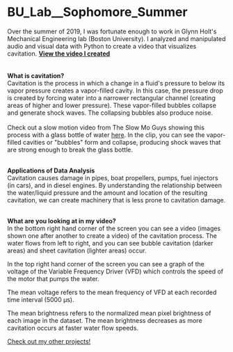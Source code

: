 # BU_Lab__Sophomore_Summer
Over the summer of 2019, I was fortunate enough to work in Glynn Holt's Mechanical Engineering lab (Boston University).
I analyzed and manipulated audio and visual data with Python to create a video that visualizes cavitation.
<b><a target="_blank" rel="noopener noreferrer" href="https://jeremylau01.github.io/BU_Lab__Sophomore_Summer/">View the video I created</a> <br><br><br></b>
<b>What is cavitation?</b> <br>
Cavitation is the process in which a change in a fluid's pressure to below its vapor pressure creates a vapor-filled cavity. In this case, the pressure drop is created by forcing water into a narrower rectangular channel (creating areas of higher and lower pressure). These vapor-filled bubbles collapse and generate shock waves. The collapsing bubbles also produce noise.<br><br>
Check out a slow motion video from The Slow Mo Guys showing this process with a glass bottle of water 
<a target="_blank" rel="noopener noreferrer" href="https://youtu.be/lj3x2U4CaEs?t=134">here</a>. In the clip, you can see the vapor-filled cavities or "bubbles" form and collapse, producing shock waves that are strong enough to break the glass bottle.<br><br>

<b>Applications of Data Analysis</b><br>
Cavitation causes damage in pipes, boat propellers, pumps, fuel injectors (in cars), and in diesel engines. By understanding the relationship between the water/liquid pressure and the amount and location of the resulting cavitation, we can create machinery that is less prone to cavitation damage. <br><br>

<b>What are you looking at in my video?</b><br>
In the bottom right hand corner of the screen you can see a video (images shown one after another to create a video) of the cavitation process. The water flows from left to right, and you can see bubble cavitation (darker areas) and sheet cavitation (lighter areas) occur.<br>

In the top right hand corner of the screen you can see a graph of the voltage of the Variable Frequency Driver (VFD) which controls the speed of the motor that pumps the water. <br>

The mean voltage refers to the mean frequency of VFD at each recorded time interval (5000 μs).<br>

The mean brightness refers to the normalized mean pixel brightness of each image in the dataset. The mean brightness decreases as more cavitation occurs at faster water flow speeds.<br>

<a target="_blank" rel="noopener noreferrer" href="https://jeremylau01.github.io/welcome/">Check out my other projects!</a>
